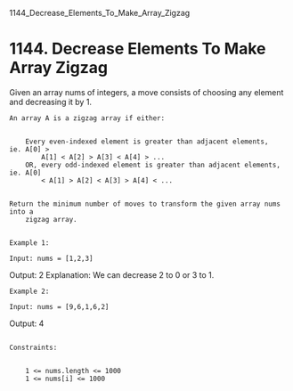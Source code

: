 1144_Decrease_Elements_To_Make_Array_Zigzag
# 1144. Decrease Elements To Make Array Zigzag

Given an array nums of integers, a move consists of choosing any
        element and decreasing it by 1.

    An array A is a zigzag array if either:

    
        Every even-indexed element is greater than adjacent elements, ie. A[0] >
            A[1] < A[2] > A[3] < A[4] > ...
        OR, every odd-indexed element is greater than adjacent elements, ie. A[0]
            < A[1] > A[2] < A[3] > A[4] < ...
    

    Return the minimum number of moves to transform the given array nums into a
        zigzag array.

     
    Example 1:

    Input: nums = [1,2,3]
Output: 2
Explanation: We can decrease 2 to 0 or 3 to 1.

    Example 2:

    Input: nums = [9,6,1,6,2]
Output: 4

     
    Constraints:

    
        1 <= nums.length <= 1000
        1 <= nums[i] <= 1000